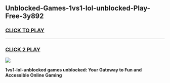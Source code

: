 
## Unblocked-Games-1vs1-lol-unblocked-Play-Free-3y892
<h3>
<a href="https://premium76.site?title=1vs1-lol-unblocked&ref=23A">CLICK TO PLAY</a></h3>
<hr>

<h3>
<a href="https://premium76.site?title=1vs1-lol-unblocked&ref=23A">CLICK 2 PLAY</a>
  
</h3>

<a href="https://premium76.site?title=1vs1-lol-unblocked&ref=23A"><img src="https://clearcache.store/games.png"></a>


**1vs1-lol-unblocked games unblocked: Your Gateway to Fun and Accessible Online Gaming**

